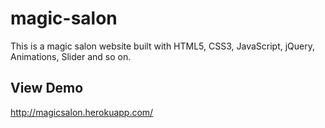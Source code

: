 # magic-salon
This is a magic salon website built with HTML5, CSS3, JavaScript, jQuery, Animations, Slider and so on.

## View Demo
http://magicsalon.herokuapp.com/
